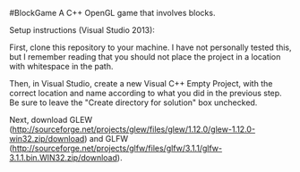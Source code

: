#BlockGame
A C++ OpenGL game that involves blocks.

Setup instructions (Visual Studio 2013):

First, clone this repository to your machine. I have not personally tested this, but I remember reading that you should not
place the project in a location with whitespace in the path.

Then, in Visual Studio, create a new Visual C++ Empty Project, with the correct location and name according to what you did in
the previous step. Be sure to leave the "Create directory for solution" box unchecked.

Next, download GLEW (http://sourceforge.net/projects/glew/files/glew/1.12.0/glew-1.12.0-win32.zip/download) and GLFW
(http://sourceforge.net/projects/glfw/files/glfw/3.1.1/glfw-3.1.1.bin.WIN32.zip/download).
